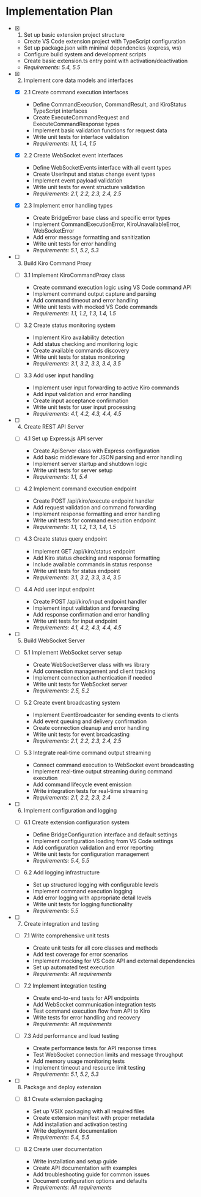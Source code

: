 # Implementation Plan

- [x] 1. Set up basic extension project structure
  - Create VS Code extension project with TypeScript configuration
  - Set up package.json with minimal dependencies (express, ws)
  - Configure build system and development scripts
  - Create basic extension.ts entry point with activation/deactivation
  - _Requirements: 5.4, 5.5_

- [x] 2. Implement core data models and interfaces
  - [x] 2.1 Create command execution interfaces
    - Define CommandExecution, CommandResult, and KiroStatus TypeScript interfaces
    - Create ExecuteCommandRequest and ExecuteCommandResponse types
    - Implement basic validation functions for request data
    - Write unit tests for interface validation
    - _Requirements: 1.1, 1.4, 1.5_

  - [x] 2.2 Create WebSocket event interfaces
    - Define WebSocketEvents interface with all event types
    - Create UserInput and status change event types
    - Implement event payload validation
    - Write unit tests for event structure validation
    - _Requirements: 2.1, 2.2, 2.3, 2.4, 2.5_

  - [x] 2.3 Implement error handling types
    - Create BridgeError base class and specific error types
    - Implement CommandExecutionError, KiroUnavailableError, WebSocketError
    - Add error message formatting and sanitization
    - Write unit tests for error handling
    - _Requirements: 5.1, 5.2, 5.3_

- [ ] 3. Build Kiro Command Proxy
  - [ ] 3.1 Implement KiroCommandProxy class
    - Create command execution logic using VS Code command API
    - Implement command output capture and parsing
    - Add command timeout and error handling
    - Write unit tests with mocked VS Code commands
    - _Requirements: 1.1, 1.2, 1.3, 1.4, 1.5_

  - [ ] 3.2 Create status monitoring system
    - Implement Kiro availability detection
    - Add status checking and monitoring logic
    - Create available commands discovery
    - Write unit tests for status monitoring
    - _Requirements: 3.1, 3.2, 3.3, 3.4, 3.5_

  - [ ] 3.3 Add user input handling
    - Implement user input forwarding to active Kiro commands
    - Add input validation and error handling
    - Create input acceptance confirmation
    - Write unit tests for user input processing
    - _Requirements: 4.1, 4.2, 4.3, 4.4, 4.5_

- [ ] 4. Create REST API Server
  - [ ] 4.1 Set up Express.js API server
    - Create ApiServer class with Express configuration
    - Add basic middleware for JSON parsing and error handling
    - Implement server startup and shutdown logic
    - Write unit tests for server setup
    - _Requirements: 1.1, 5.4_

  - [ ] 4.2 Implement command execution endpoint
    - Create POST /api/kiro/execute endpoint handler
    - Add request validation and command forwarding
    - Implement response formatting and error handling
    - Write unit tests for command execution endpoint
    - _Requirements: 1.1, 1.2, 1.3, 1.4, 1.5_

  - [ ] 4.3 Create status query endpoint
    - Implement GET /api/kiro/status endpoint
    - Add Kiro status checking and response formatting
    - Include available commands in status response
    - Write unit tests for status endpoint
    - _Requirements: 3.1, 3.2, 3.3, 3.4, 3.5_

  - [ ] 4.4 Add user input endpoint
    - Create POST /api/kiro/input endpoint handler
    - Implement input validation and forwarding
    - Add response confirmation and error handling
    - Write unit tests for input endpoint
    - _Requirements: 4.1, 4.2, 4.3, 4.4, 4.5_

- [ ] 5. Build WebSocket Server
  - [ ] 5.1 Implement WebSocket server setup
    - Create WebSocketServer class with ws library
    - Add connection management and client tracking
    - Implement connection authentication if needed
    - Write unit tests for WebSocket server
    - _Requirements: 2.5, 5.2_

  - [ ] 5.2 Create event broadcasting system
    - Implement EventBroadcaster for sending events to clients
    - Add event queuing and delivery confirmation
    - Create connection cleanup and error handling
    - Write unit tests for event broadcasting
    - _Requirements: 2.1, 2.2, 2.3, 2.4, 2.5_

  - [ ] 5.3 Integrate real-time command output streaming
    - Connect command execution to WebSocket event broadcasting
    - Implement real-time output streaming during command execution
    - Add command lifecycle event emission
    - Write integration tests for real-time streaming
    - _Requirements: 2.1, 2.2, 2.3, 2.4_

- [ ] 6. Implement configuration and logging
  - [ ] 6.1 Create extension configuration system
    - Define BridgeConfiguration interface and default settings
    - Implement configuration loading from VS Code settings
    - Add configuration validation and error reporting
    - Write unit tests for configuration management
    - _Requirements: 5.4, 5.5_

  - [ ] 6.2 Add logging infrastructure
    - Set up structured logging with configurable levels
    - Implement command execution logging
    - Add error logging with appropriate detail levels
    - Write unit tests for logging functionality
    - _Requirements: 5.5_

- [ ] 7. Create integration and testing
  - [ ] 7.1 Write comprehensive unit tests
    - Create unit tests for all core classes and methods
    - Add test coverage for error scenarios
    - Implement mocking for VS Code API and external dependencies
    - Set up automated test execution
    - _Requirements: All requirements_

  - [ ] 7.2 Implement integration testing
    - Create end-to-end tests for API endpoints
    - Add WebSocket communication integration tests
    - Test command execution flow from API to Kiro
    - Write tests for error handling and recovery
    - _Requirements: All requirements_

  - [ ] 7.3 Add performance and load testing
    - Create performance tests for API response times
    - Test WebSocket connection limits and message throughput
    - Add memory usage monitoring tests
    - Implement timeout and resource limit testing
    - _Requirements: 5.1, 5.2, 5.3_

- [ ] 8. Package and deploy extension
  - [ ] 8.1 Create extension packaging
    - Set up VSIX packaging with all required files
    - Create extension manifest with proper metadata
    - Add installation and activation testing
    - Write deployment documentation
    - _Requirements: 5.4, 5.5_

  - [ ] 8.2 Create user documentation
    - Write installation and setup guide
    - Create API documentation with examples
    - Add troubleshooting guide for common issues
    - Document configuration options and defaults
    - _Requirements: All requirements_
